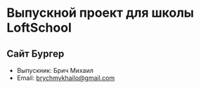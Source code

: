 # Выпускной проект для школы LoftSchool
## Сайт Бургер
+ Выпускник: Брич Михаил
+ Email: brychmykhailo@gmail.com
